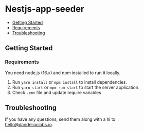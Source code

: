 # Nestjs-app-seeder

- [Getting Started](#getting-started)
- [Requirements](#requirements)
- [Troubleshooting](#troubleshooting)

## Getting Started

### Requirements

You need node.js (16.x) and npm installed to run it locally.

1. Run `yarn install` or `npm install` to install dependencies.
2. Run `yarn start` or `npm run start` to start the server application.
3. Check `.env` file and update require variables

## Troubleshooting

If you have any questions, send them along with a hi to hello@dandelionlabs.io.
